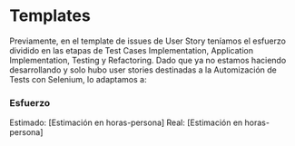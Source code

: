 # Templates 

Previamente, en el template de issues de User Story teníamos el esfuerzo dividido en las etapas de Test Cases Implementation, Application Implementation, Testing y Refactoring. Dado que ya no estamos haciendo desarrollando y solo hubo user stories destinadas a la Automización de Tests con Selenium, lo adaptamos a:

### Esfuerzo
Estimado: [Estimación en horas-persona]
Real: [Estimación en horas-persona]